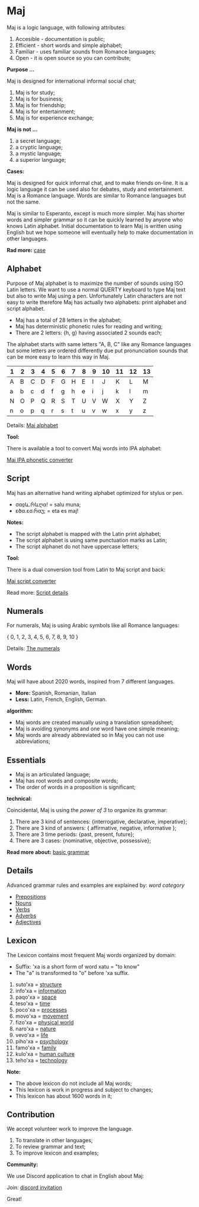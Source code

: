 # Maj

Maj is a logic language, with following attributes:

1. Accesible - documentation is public;
2. Efficient - short words and simple alphabet;
3. Familiar  - uses familiar sounds from Romance languages;
4. Open      - it is open source so you can contribute;

**Purpose ...**

Maj is designed for international informal social chat;

1. Maj is for study;
2. Maj is for business;
3. Maj is for friendship;
4. Maj is for entertainment;
5. Maj is for experience exchange;

**Maj is not ...**

1. a secret language;
1. a cryptic language;
1. a mystic language;
1. a superior language;

**Cases:**

Maj is designed for quick informal chat, and to make friends on-line. It is a logic language it can be used also for debates, study and entertainment. Maj is a Romance language. Words are similar to Romance languages but not the same. 

Maj is similar to Esperanto, except is much more simpler. Maj has shorter words and simpler grammar so it can be quickly learned by anyone who knows Latin alphabet. Initial documentation to learn Maj is written using English but we hope someone will eventually help to make documentation in other languages.

**Rad more:** [case](case.md)

## Alphabet

Purpose of Maj alphabet is to maximize the number of sounds using ISO Latin letters. We want to use a normal QUERTY keyboard to type Maj text but also to write Maj using a pen. Unfortunately Latin characters are not easy to write therefore Maj has actually two alphabets: print alphabet and script alphabet.

* Maj has a total of 28 letters in the alphabet;
* Maj has deterministic phonetic rules for reading and writing;
* There are 2 letters: {h, g} having associated 2 sounds each;

The alphabet starts with same letters "A, B, C" like any Romance languages but some letters are ordered differently due put pronunciation sounds that can be more easy to learn this way in Maj. 

 1 | 2 | 3 | 4 | 5 | 6 | 7 | 8 | 9  | 10 | 11 | 12 | 13   
---|---|---|---|---|---|---|---|----|----|----|----|----
 A | B | C | D | F | G | H | E | I  | J  | K  | L  | M  
 a | b | c | d | f | g | h | e | i  | j  | k  | l  | m  
 N | O | P | Q | R | S | T | U | V  | W  | X  | Y  | Z 
 n | o | p | q | r | s | t | u | v  | w  | x  | y  | z 

Details: [Maj alphabet](alphabet.md)

**Tool:** 

There is available a tool to convert Maj words into IPA alphabet:

[Maj IPA phonetic converter](https://lingojam.com/MajIPA)


## Script

Maj has an alternative hand writing alphabet optimized for stylus or pen.


* σαჲև.რևღα!  = salu muna;
* ɛծα.ɛσ.რαუ; = eta es maj!

**Notes:**

* The script alphabet is mapped with the Latin print alphabet;
* The script alphabet is using same punctuation marks as Latin;
* The script alphanet do not have uppercase letters;

**Tool:**

There is a dual conversion tool from Latin to Maj script and back:

[Maj script converter](https://lingojam.com/MajScript)

Read more: [Script details](script.md)

## Numerals

For numerals, Maj is using Arabic symbols like all Romance languages:

{ 0, 1, 2, 3, 4, 5, 6, 7, 8, 9, 10 }

Details: [The numerals](numerals.md)

## Words

Maj will have about 2020 words, inspired from 7 different languages.

* **More:** Spanish, Romanian, Italian 
* **Less:** Latin, French, English, German.

**algorithm:**

* Maj words are created manually using a translation spreadsheet;
* Maj is avoiding synonyms and one word have one simple meaning;
* Maj words are already abbreviated so in Maj you can not use abbreviations;

## Essentials

* Maj is an articulated language; 
* Maj has root words and composite words;
* The order of words in a proposition is significant;

**technical:**

Coincidental, Maj is using the _power of 3_ to organize its grammar:

1. There are 3 kind of sentences: {interrogative, declarative, imperative};
1. There are 3 kind of answers: { affirmative, negative, informative };
1. There are 3 time periods: {past, present, future};
1. There are 3 cases: {nominative, objective, possessive};

**Read more about:** [basic grammar](basic.md)

## Details

Advanced grammar rules and examples are explained by:  _word category_

* [Prepositions](preposition.md)
* [Nouns](nouns.md)
* [Verbs](verbs.md)
* [Adverbs](adverbs.md)
* [Adjectives](adjectives.md)

## Lexicon

The Lexicon contains most frequent Maj words organized by domain:

* Suffix: 'xa is a short form of word xatu = "to know"
* The "a" is transformed to "o" before 'xa suffix.

1. suto'xa = [structure](words/structure.md)
1. info'xa = [information](words/information.md)
1. paqo'xa = [space](words/space.md)
1. teso'xa = [time](words/time.md)
1. poco'xa = [processes](words/processes.md)
1. movo'xa = [movement](words/movement.md)
1. fizo'xa = [physical world](words/physical_world.md)
1. naro'xa = [nature](words/nature.md)
1. vevo'xa = [life](words/life.md)
1. piho'xa = [psychology](words/psychology.md)
1. famo'xa = [family](words/family.md)
1. kulo'xa = [human culture](words/human_culture.md)
1. teho'xa = [technology](words/technology.md)

**Note:**

* The above lexicon do not include all Maj words;
* This lexicon is work in progress and subject to changes;
* This lexicon has about 1600 words in it;

## Contribution

We accept volunteer work to improve the language.

1. To translate in other languages;
2. To review grammar and text;
3. To improve lexicon and examples;

**Community:**

We use Discord application to chat in English about Maj: 

Join: [discord invitation](https://discordapp.com/invite/CQWx8xc)

Great!
